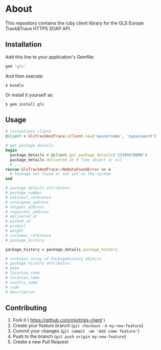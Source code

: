 # About

This repository contains the ruby client library for the GLS Europe Track&Trace HTTPS SOAP API.

## Installation

Add this line to your application's Gemfile:

```ruby
gem 'gls'
```

And then execute:

    $ bundle

Or install it yourself as:

    $ gem install gls

## Usage

```ruby
# instantiate client
@client = GlsTrackAndTrace::Client.new('myusername', 'mypassword')

# get package details
begin
  package_details = @client.get_package_details('12345678900')
  package_details.delivered_at # Time object or nil
  # ...
rescue GlsTrackAndTrace::NoDataFoundError => e
  # Package not found or not yet in the system  
end

# package details attributes:
# package_number
# national_reference
# consignee_address
# shipper_address
# requester_address
# delivered_at
# picked_at
# product
# weight
# customer_reference
# package_history

package_history = package_details.package_history

# contains array of PackageHistory objects
# package history attributes:
# date
# location_code
# location_name
# country_name
# code
# description
```

## Contributing

1. Fork it ( https://github.com/mixit/gls-client )
2. Create your feature branch (`git checkout -b my-new-feature`)
3. Commit your changes (`git commit -am 'Add some feature'`)
4. Push to the branch (`git push origin my-new-feature`)
5. Create a new Pull Request
